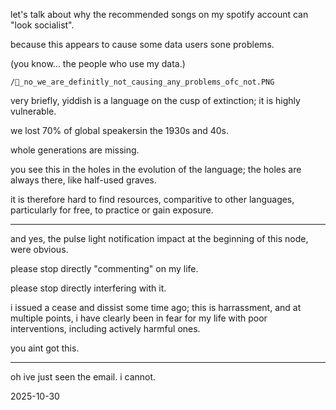 let's talk about why the recommended songs on my spotify account can "look socialist".  

because this appears to cause some data users sone problems.  

(you know... the people who use my data.)  

`/🎪_no_we_are_definitly_not_causing_any_problems_ofc_not.PNG`  

very briefly, yiddish is a language on the cusp of extinction; it is highly vulnerable.  

we lost 70% of global speakersin the 1930s and 40s.  

whole generations are missing.  

you see this in the holes in the evolution of the language; the holes are always there, like half-used graves.  

it is therefore hard to find resources, comparitive to other languages, particularly for free, to practice or gain exposure.  




---

and yes, the pulse light notification impact at the beginning of this node, were obvious.  

please stop directly "commenting" on my life.  

please stop directly interfering with it.  

i issued a cease and dissist some time ago; this is harrassment, and at multiple points, i have clearly been in fear for my life with poor interventions, including actively harmful ones.  

you aint got this.  

---

oh ive just seen the email. i cannot.  

2025-10-30
